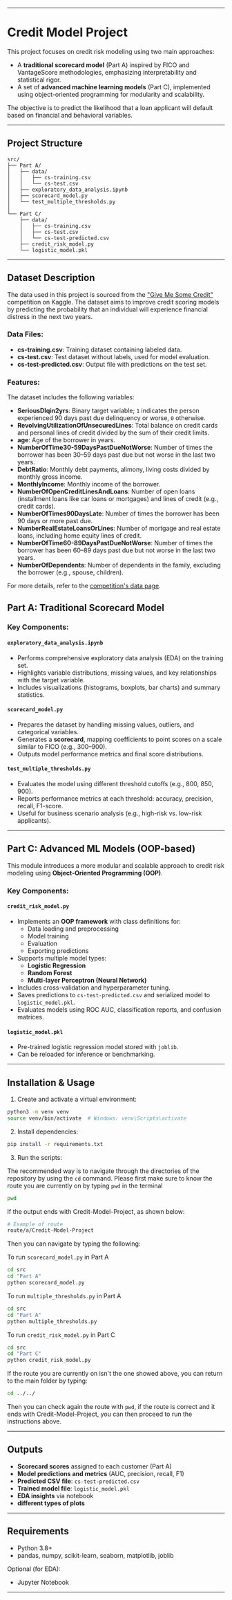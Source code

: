 
---

# Credit Model Project

This project focuses on credit risk modeling using two main approaches:

- A **traditional scorecard model** (Part A) inspired by FICO and VantageScore methodologies, emphasizing interpretability and statistical rigor.
- A set of **advanced machine learning models** (Part C), implemented using object-oriented programming for modularity and scalability.

The objective is to predict the likelihood that a loan applicant will default based on financial and behavioral variables.

---

## Project Structure

```
src/
├── Part A/
│   ├── data/
│   │   ├── cs-training.csv
│   │   └── cs-test.csv
│   ├── exploratory_data_analysis.ipynb
│   ├── scorecard_model.py
│   └── test_multiple_thresholds.py
│
└── Part C/
    ├── data/
    │   ├── cs-training.csv
    │   ├── cs-test.csv
    │   └── cs-test-predicted.csv
    ├── credit_risk_model.py
    └── logistic_model.pkl
```


---

## Dataset Description

The data used in this project is sourced from the ["Give Me Some Credit"](https://www.kaggle.com/c/GiveMeSomeCredit) competition on Kaggle. The dataset aims to improve credit scoring models by predicting the probability that an individual will experience financial distress in the next two years.

### Data Files:
- **cs-training.csv**: Training dataset containing labeled data.  
- **cs-test.csv**: Test dataset without labels, used for model evaluation.  
- **cs-test-predicted.csv**: Output file with predictions on the test set.

### Features:
The dataset includes the following variables:

- **SeriousDlqin2yrs**: Binary target variable; `1` indicates the person experienced 90 days past due delinquency or worse, `0` otherwise.
- **RevolvingUtilizationOfUnsecuredLines**: Total balance on credit cards and personal lines of credit divided by the sum of their credit limits.
- **age**: Age of the borrower in years.
- **NumberOfTime30-59DaysPastDueNotWorse**: Number of times the borrower has been 30–59 days past due but not worse in the last two years.
- **DebtRatio**: Monthly debt payments, alimony, living costs divided by monthly gross income.
- **MonthlyIncome**: Monthly income of the borrower.
- **NumberOfOpenCreditLinesAndLoans**: Number of open loans (installment loans like car loans or mortgages) and lines of credit (e.g., credit cards).
- **NumberOfTimes90DaysLate**: Number of times the borrower has been 90 days or more past due.
- **NumberRealEstateLoansOrLines**: Number of mortgage and real estate loans, including home equity lines of credit.
- **NumberOfTime60-89DaysPastDueNotWorse**: Number of times the borrower has been 60–89 days past due but not worse in the last two years.
- **NumberOfDependents**: Number of dependents in the family, excluding the borrower (e.g., spouse, children).

For more details, refer to the [competition's data page](https://www.kaggle.com/c/GiveMeSomeCredit/data).

## Part A: Traditional Scorecard Model

### Key Components:

#### `exploratory_data_analysis.ipynb`
- Performs comprehensive exploratory data analysis (EDA) on the training set.
- Highlights variable distributions, missing values, and key relationships with the target variable.
- Includes visualizations (histograms, boxplots, bar charts) and summary statistics.

#### `scorecard_model.py`
- Prepares the dataset by handling missing values, outliers, and categorical variables.
- Generates a **scorecard**, mapping coefficients to point scores on a scale similar to FICO (e.g., 300–900).
- Outputs model performance metrics and final score distributions.

#### `test_multiple_thresholds.py`
- Evaluates the model using different threshold cutoffs (e.g., 800, 850, 900).
- Reports performance metrics at each threshold: accuracy, precision, recall, F1-score.
- Useful for business scenario analysis (e.g., high-risk vs. low-risk applicants).

---

## Part C: Advanced ML Models (OOP-based)

This module introduces a more modular and scalable approach to credit risk modeling using **Object-Oriented Programming (OOP)**.

### Key Components:

#### `credit_risk_model.py`
- Implements an **OOP framework** with class definitions for:
  - Data loading and preprocessing
  - Model training
  - Evaluation
  - Exporting predictions
- Supports multiple model types:
  - **Logistic Regression**
  - **Random Forest**
  - **Multi-layer Perceptron (Neural Network)**
- Includes cross-validation and hyperparameter tuning.
- Saves predictions to `cs-test-predicted.csv` and serialized model to `logistic_model.pkl`.
- Evaluates models using ROC AUC, classification reports, and confusion matrices.

#### `logistic_model.pkl`
- Pre-trained logistic regression model stored with `joblib`.
- Can be reloaded for inference or benchmarking.

---

## Installation & Usage

1. Create and activate a virtual environment:
```bash
python3 -m venv venv
source venv/bin/activate  # Windows: venv\Scripts\activate
```

2. Install dependencies:
```bash
pip install -r requirements.txt
```

3. Run the scripts:

The recommended way is to navigate through the directories of the repository by using the `cd` command. Please first make sure to know the route you are currently on by typing `pwd` in the terminal

```bash
pwd
```
If the output ends with Credit-Model-Project, as shown below:

```bash
# Example of route
route/a/Credit-Model-Project
```

Then you can navigate by typing the following: 

To run `scorecard_model.py` in Part A

```bash
cd src
cd "Part A"
python scorecard_model.py
```

To run `multiple_thresholds.py` in Part A

```bash
cd src
cd "Part A"
python multiple_thresholds.py
```

To run `credit_risk_model.py` in Part C

```bash
cd src
cd "Part C"
python credit_risk_model.py
```

If the route you are currently on isn't the one showed above, you can return to the main folder by typing:

```bash
cd ../../
```

Then you can check again the route with `pwd`, if the route is correct and it ends with Credit-Model-Project, you can then proceed to run the instructions above.

---

## Outputs

- **Scorecard scores** assigned to each customer (Part A)
- **Model predictions and metrics** (AUC, precision, recall, F1)
- **Predicted CSV file**: `cs-test-predicted.csv`
- **Trained model file**: `logistic_model.pkl`
- **EDA insights** via notebook
- **different types of plots**

---

## Requirements

- Python 3.8+
- pandas, numpy, scikit-learn, seaborn, matplotlib, joblib

Optional (for EDA):
- Jupyter Notebook

---
